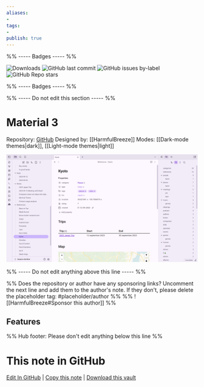 ```yaml
---
aliases:
- 
tags: 
- 
publish: true
---
```


%% ----- Badges ----- %%

![Downloads](https://img.shields.io/badge/downloads-949-573E7A?style=for-the-badge&logo=)
![GitHub last commit](https://img.shields.io/github/last-commit/HarmfulBreeze/obsidian-material-3-theme?color=573E7A&label=last%20update&logo=github&style=for-the-badge)
![GitHub issues by-label](https://img.shields.io/github/issues/HarmfulBreeze/obsidian-material-3-theme/help%20wanted?color=573E7A&logo=github&style=for-the-badge) 
![GitHub Repo stars](https://img.shields.io/github/stars/HarmfulBreeze/obsidian-material-3-theme?color=573E7A&logo=github&style=for-the-badge)

%% ----- Badges ----- %%

%% ----- Do not edit this section ----- %%

# Material 3

Repository: [GitHub](https://github.com/HarmfulBreeze/obsidian-material-3-theme)
Designed by: [[HarmfulBreeze]]
Modes: [[Dark-mode themes|dark]], [[Light-mode themes|light]]



![screenshot](https://github.com/HarmfulBreeze/obsidian-material-3-theme/raw/HEAD/screenshot.png)

%% ----- Do not edit anything above this line ----- %% 

%% Does the repository or author have any sponsoring links? Uncomment the next line and add them to the author's note. If they don't, please delete the placeholder tag: #placeholder/author %%
%% ![[HarmfulBreeze#Sponsor this author]] %%


## Features



%% Hub footer: Please don't edit anything below this line %%

# This note in GitHub

<span class="git-footer">[Edit In GitHub](https://github.dev/obsidian-community/obsidian-hub/blob/main/02%20-%20Community%20Expansions/02.05%20All%20Community%20Expansions/Themes/Material%203.md "git-hub-edit-note") | [Copy this note](https://raw.githubusercontent.com/obsidian-community/obsidian-hub/main/02%20-%20Community%20Expansions/02.05%20All%20Community%20Expansions/Themes/Material%203.md "git-hub-copy-note") | [Download this vault](https://github.com/obsidian-community/obsidian-hub/archive/refs/heads/main.zip "git-hub-download-vault") </span>
